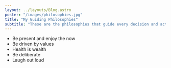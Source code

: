 ```yaml
---
layout: ../layouts/Blog.astro
poster: "/images/philosophies.jpg"
title: "My Guiding Philosophies"
subtitle: "These are the philosophies that guide every decision and action I make."
---
```


- Be present and enjoy the now
- Be driven by values
- Health is wealth
- Be deliberate
- Laugh out loud
